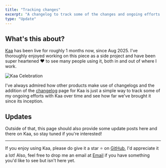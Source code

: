 ```yaml
---
title: "Tracking changes"
excerpt: "A changelog to track some of the changes and ongoing efforts for Kaa."
type: "Update"
---
```


## What's this about?

[Kaa](https://www.kaapro.dev) has been live for roughly 1 months now, since Aug 2025. I've thoroughly enjoyed working on this piece as a side project and have been super heartened ❤️ to see many people using it, both in and out of where I work.

![Kaa Celebration](/changelog/2025-09-23/1-confetti.gif)

I've always admired how other products make use of changelogs and the addition of the [changelog](/changelog) page for Kaa is just a simple way to track some of my ongoing efforts with Kaa over time and see how far we've brought it since its inception.

## Updates

Outside of that, this page should also provide some update posts here and there on Kaa, so stay tuned if you're interested!

---

If you enjoy using Kaa, please do give it a star ⭐ on [GitHub](https://github.com/Kelvince01/kaa), I'd appreciate it a lot! Also, feel free to drop me an email at [Email](themikrochip1@gmail.com) if you have something you'd like to see but isn't here yet.

